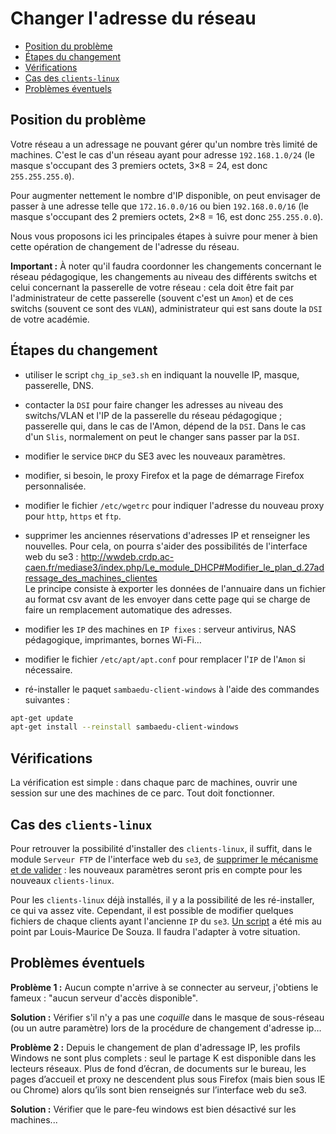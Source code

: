 
# Changer l'adresse du réseau

* [Position du problème](#position-du-problème)
* [Étapes du changement](#Étapes-du-changement)
* [Vérifications](#vérifications)
* [Cas des `clients-linux`](#cas-des-clients-linux)
* [Problèmes éventuels](#problèmes-éventuels)


## Position du problème

Votre réseau a un adressage ne pouvant gérer qu'un nombre très limité de machines. C'est le cas d'un réseau ayant pour adresse `192.168.1.0/24` (le masque s'occupant des 3 premiers octets, 3×8 = 24, est donc `255.255.255.0`).

Pour augmenter nettement le nombre d'IP disponible, on peut envisager de passer à une adresse telle que `172.16.0.0/16` ou bien `192.168.0.0/16` (le masque s'occupant des 2 premiers octets, 2×8 = 16, est donc `255.255.0.0`).

Nous vous proposons ici les principales étapes à suivre pour mener à bien cette opération de changement de l'adresse du réseau.

**Important :** À noter qu'il faudra coordonner les changements concernant le réseau pédagogique, les changements au niveau des différents switchs et celui concernant la passerelle de votre réseau : cela doit être fait par l'administrateur de cette passerelle (souvent c'est un `Amon`) et de ces switchs (souvent ce sont des `VLAN`), administrateur qui est sans doute la `DSI` de votre académie.


## Étapes du changement

- utiliser le script `chg_ip_se3.sh` en indiquant la nouvelle IP, masque, passerelle, DNS.

- contacter la `DSI` pour faire changer les adresses au niveau des switchs/VLAN et l'IP de la passerelle du réseau pédagogique ; passerelle qui, dans le cas de l'Amon, dépend de la `DSI`. Dans le cas d'un `Slis`, normalement on peut le changer sans passer par la `DSI`.

- modifier le service `DHCP` du SE3 avec les nouveaux paramètres.

- modifier, si besoin, le proxy Firefox et la page de démarrage Firefox personnalisée.

- modifier le fichier `/etc/wgetrc` pour indiquer l'adresse du nouveau proxy pour `http`, `https` et `ftp`.

- supprimer les anciennes réservations d'adresses IP et renseigner les nouvelles. Pour cela, on pourra s'aider des possibilités de l'interface web du se3 : http://wwdeb.crdp.ac-caen.fr/mediase3/index.php/Le_module_DHCP#Modifier_le_plan_d.27adressage_des_machines_clientes  
Le principe consiste à exporter les données de l'annuaire dans un fichier au format csv avant de les envoyer dans cette page qui se charge de faire un remplacement automatique des adresses.

- modifier les `IP` des machines en `IP fixes` : serveur antivirus, NAS pédagogique, imprimantes, bornes Wi-Fi…

- modifier le fichier `/etc/apt/apt.conf` pour remplacer l'`IP` de l'`Amon` si nécessaire.

- ré-installer le paquet `sambaedu-client-windows` à l'aide des commandes suivantes :
```sh
apt-get update
apt-get install --reinstall sambaedu-client-windows
```


## Vérifications

La vérification est simple : dans chaque parc de machines, ouvrir une session sur une des machines de ce parc. Tout doit fonctionner.


## Cas des `clients-linux`

Pour retrouver la possibilité d'installer des `clients-linux`, il suffit, dans le module `Serveur FTP` de l'interface web du `se3`, de [supprimer le mécanisme et de valider](../pxe-clients-linux/misenplace.md#mise-à-jour) : les nouveaux paramètres seront pris en compte pour les nouveaux `clients-linux`.

Pour les `clients-linux` déjà installés, il y a la possibilité de les ré-installer, ce qui va assez vite. Cependant, il est possible de modifier quelques fichiers de chaque clients ayant l'ancienne `IP` du `se3`. [Un script](ch_ip_linux.sh) a été mis au point par Louis-Maurice De Souza. Il faudra l'adapter à votre situation.


## Problèmes éventuels

**Problème 1 :** Aucun compte n'arrive à se connecter au serveur, j'obtiens le fameux : "aucun serveur d'accès disponible".

**Solution :** Vérifier s'il n'y a pas une *coquille* dans le masque de sous-réseau (ou un autre paramètre) lors de la procédure de changement d'adresse ip…


**Problème 2 :** Depuis le changement de plan d'adressage IP, les profils Windows ne sont plus complets : seul le partage K est disponible dans les lecteurs réseaux. Plus de fond d’écran, de documents sur le bureau, les pages d’accueil et proxy ne descendent plus sous Firefox (mais bien sous IE ou Chrome) alors qu’ils sont bien renseignés sur l’interface web du se3.

**Solution :** Vérifier que le pare-feu windows est bien désactivé sur les machines...
